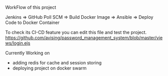WorkFlow of this project

Jenkins  =>  GitHub Poll SCM  =>  Build Docker Image  => Ansible  =>  Deploy Code to Docker Container

To check its CI-CD feature you can edit this file and test the project.
https://github.com/avising/password_management_system/blob/master/views/login.ejs

Currently Working on
- adding redis for cache and session storing
- deploying project on docker swarm
